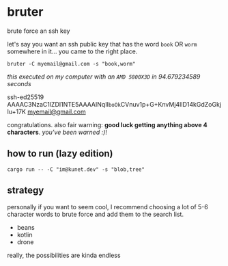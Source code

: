 # bruter
brute force an ssh key

let's say you want an ssh public key that has the word `book` OR `worm` somewhere in it...
you came to the right place.

```
bruter -C myemail@gmail.com -s "book,worm"
```
*this executed on my computer with an `AMD 5800X3D` in 94.679234589 seconds*

ssh-ed25519 AAAAC3NzaC1lZDI1NTE5AAAAINqII`boOk`CVnuv1p+G+KnvMj4IlD14kGdZoGkjIu+17K myemail@gmail.com

congratulations. also fair warning: **good luck getting anything above 4 characters**. *you've been warned :)*!

## how to run (lazy edition)

```
cargo run -- -C "im@kunet.dev" -s "blob,tree"
```

## strategy

personally if you want to seem cool, I recommend choosing a lot of 5-6 character
words to brute force and add them to the search list.

- beans
- kotlin
- drone

really, the possibilities are kinda endless
